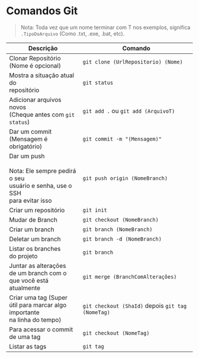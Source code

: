 # Comandos Git

> Nota: Toda vez que um nome terminar com T nos exemplos, significa `.TipoDoArquivo` (Como .txt, .exe, .bat, etc).

| Descrição | Comando |
| --- | --- |
| Clonar Repositório<br> (Nome é opcional) | `git clone (UrlRepositorio) (Nome)` |
| Mostra a situação atual do<br> repositório | `git status` |
| Adicionar arquivos novos<br>(Cheque antes com `git status`) | `git add .` ou `git add (ArquivoT)` |
| Dar um commit<br>(Mensagem é obrigatório) | `git commit -m "(Mensagem)"` |
| Dar um push<br><br> Nota: Ele sempre pedirá o seu<br>usuário e senha, use o SSH<br> para evitar isso| `git push origin (NomeBranch)` |
| Criar um repositório | `git init` |
| Mudar de Branch | `git checkout (NomeBranch)` |
| Criar um branch | `git branch (NomeBranch)` |
| Deletar um branch | `git branch -d (NomeBranch)` |
| Listar os branches <br> do projeto | `git branch` |
| Juntar as alterações <br>de um branch com o<br>que você está <br>atualmente | `git merge (BranchComAlterações)` |
| Criar uma tag (Super <br>útil para marcar algo importante<br> na linha do tempo) | `git checkout (ShaId)` depois `git tag (NomeTag)` |
| Para acessar o commit<br> de uma tag | `git checkout (NomeTag)` |
| Listar as tags | `git tag` |